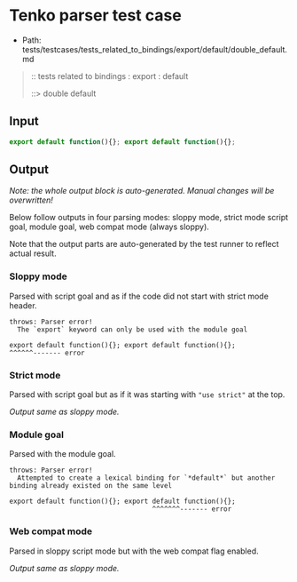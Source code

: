 # Tenko parser test case

- Path: tests/testcases/tests_related_to_bindings/export/default/double_default.md

> :: tests related to bindings : export : default
>
> ::> double default

## Input


`````js
export default function(){}; export default function(){};
`````

## Output

_Note: the whole output block is auto-generated. Manual changes will be overwritten!_

Below follow outputs in four parsing modes: sloppy mode, strict mode script goal, module goal, web compat mode (always sloppy).

Note that the output parts are auto-generated by the test runner to reflect actual result.

### Sloppy mode

Parsed with script goal and as if the code did not start with strict mode header.

`````
throws: Parser error!
  The `export` keyword can only be used with the module goal

export default function(){}; export default function(){};
^^^^^^------- error
`````

### Strict mode

Parsed with script goal but as if it was starting with `"use strict"` at the top.

_Output same as sloppy mode._

### Module goal

Parsed with the module goal.

`````
throws: Parser error!
  Attempted to create a lexical binding for `*default*` but another binding already existed on the same level

export default function(){}; export default function(){};
                                    ^^^^^^^------- error
`````


### Web compat mode

Parsed in sloppy script mode but with the web compat flag enabled.

_Output same as sloppy mode._
